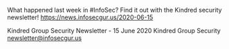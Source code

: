 What happened last week in #InfoSec? Find it out with the Kindred security newsletter!
https://news.infosecgur.us/2020-06-15

Kindred Group Security Newsletter -  15 June 2020
Kindred Group Security
newsletter@infosecgur.us

